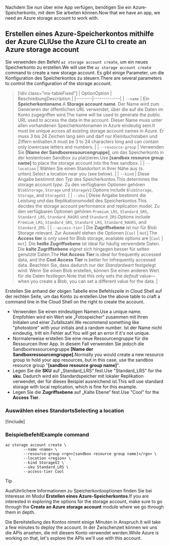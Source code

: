 <span data-ttu-id="794e8-101">Nachdem Sie nun über eine App verfügen, benötigen Sie ein Azure-Speicherkonto, mit dem Sie arbeiten können.</span><span class="sxs-lookup"><span data-stu-id="794e8-101">Now that we have an app, we need an Azure storage account to work with.</span></span>

## <a name="use-the-azure-cli-to-create-an-azure-storage-account"></a><span data-ttu-id="794e8-102">Erstellen eines Azure-Speicherkontos mithilfe der Azure CLI</span><span class="sxs-lookup"><span data-stu-id="794e8-102">Use the Azure CLI to create an Azure storage account</span></span>

<span data-ttu-id="794e8-103">Sie verwenden den Befehl `az storage account create`, um ein neues Speicherkonto zu erstellen.</span><span class="sxs-lookup"><span data-stu-id="794e8-103">We will use the `az storage account create` command to create a new storage account.</span></span> <span data-ttu-id="794e8-104">Es gibt einige Parameter, um die Konfiguration des Speicherkontos zu steuern.</span><span class="sxs-lookup"><span data-stu-id="794e8-104">There are several parameters to control the configuration of the storage account.</span></span>

> [!div class="mx-tableFixed"]
> | <span data-ttu-id="794e8-105">Option</span><span class="sxs-lookup"><span data-stu-id="794e8-105">Option</span></span> | <span data-ttu-id="794e8-106">Beschreibung</span><span class="sxs-lookup"><span data-stu-id="794e8-106">Description</span></span> |
> |--------|-------------|
> | `--name` | <span data-ttu-id="794e8-107">Ein **Speicherkontoname**.</span><span class="sxs-lookup"><span data-stu-id="794e8-107">A **Storage account name**.</span></span> <span data-ttu-id="794e8-108">Der Name wird zum Generieren der öffentlichen URL verwendet, über die auf die Daten im Konto zugegriffen wird.</span><span class="sxs-lookup"><span data-stu-id="794e8-108">The name will be used to generate the public URL used to access the data in the account.</span></span> <span data-ttu-id="794e8-109">Dieser Name muss unter allen vorhandenen Speicherkontonamen in Azure eindeutig sein.</span><span class="sxs-lookup"><span data-stu-id="794e8-109">It must be unique across all existing storage account names in Azure.</span></span> <span data-ttu-id="794e8-110">Er muss 3 bis 24 Zeichen lang sein und darf nur Kleinbuchstaben und Ziffern enthalten.</span><span class="sxs-lookup"><span data-stu-id="794e8-110">It must be 3 to 24 characters long and can contain only lowercase letters and numbers.</span></span> |
> | `--resource-group` | <span data-ttu-id="794e8-111">Verwenden Sie **<rgn>[Name der Sandboxressourcengruppe]</rgn>**, um das Speicherkonto in der kostenlosen Sandbox zu platzieren.</span><span class="sxs-lookup"><span data-stu-id="794e8-111">Use **<rgn>[sandbox resource group name]</rgn>** to place the storage account into the free sandbox.</span></span> |
> | `--location` | <span data-ttu-id="794e8-112">Wählen Sie einen Standortort in Ihrer Nähe aus (s. unten).</span><span class="sxs-lookup"><span data-stu-id="794e8-112">Select a location near you (see below).</span></span> |
> | `--kind` | <span data-ttu-id="794e8-113">Diese Angabe bestimmt den _Typ_ des Speicherkontos.</span><span class="sxs-lookup"><span data-stu-id="794e8-113">This determines the storage account _type_.</span></span> <span data-ttu-id="794e8-114">Zu den verfügbaren Optionen gehören `BlobStorage`, `Storage` und `StorageV2`.</span><span class="sxs-lookup"><span data-stu-id="794e8-114">Options include `BlobStorage`, `Storage`, and `StorageV2`.</span></span> |
> | `--sku` | <span data-ttu-id="794e8-115">Diese Angabe bestimmt die Leistung und das Replikationsmodell des Speicherkontos.</span><span class="sxs-lookup"><span data-stu-id="794e8-115">This decides the storage account performance and replication model.</span></span> <span data-ttu-id="794e8-116">Zu den verfügbaren Optionen gehören `Premium_LRS`, `Standard_GRS`, `Standard_LRS`, `Standard_RAGRS` und `Standard_ZRS`.</span><span class="sxs-lookup"><span data-stu-id="794e8-116">Options include `Premium_LRS`, `Standard_GRS`, `Standard_LRS`, `Standard_RAGRS`, and `Standard_ZRS`.</span></span> |
> | `--access-tier` | <span data-ttu-id="794e8-117">Die **Zugriffsebene** ist nur für Blob Storage relevant. Zur Auswahl stehen die Optionen [`Cool` \| `Hot`].</span><span class="sxs-lookup"><span data-stu-id="794e8-117">The **Access tier** is only used for Blob storage, available options are [`Cool` \| `Hot`].</span></span> <span data-ttu-id="794e8-118">Die **heiße Zugriffsebene** ist ideal für häufig verwendete Daten. Die **kalte Zugriffsebene** eignet sich hingegen besser für selten genutzte Daten.</span><span class="sxs-lookup"><span data-stu-id="794e8-118">The **Hot Access Tier** is ideal for frequently accessed data, and the **Cool Access Tier** is better for infrequently accessed data.</span></span> <span data-ttu-id="794e8-119">Beachten Sie, dass dadurch nur der _Standardwert_ festgelegt wird: Wenn Sie einen Blob erstellen, können Sie einen anderen Wert für die Daten festlegen.</span><span class="sxs-lookup"><span data-stu-id="794e8-119">Note that this only sets the _default_ value&mdash;when you create a Blob, you can set a different value for the data.</span></span> |
    
<span data-ttu-id="794e8-120">Erstellen Sie anhand der obigen Tabelle eine Befehlszeile in Cloud Shell auf der rechten Seite, um das Konto zu erstellen.</span><span class="sxs-lookup"><span data-stu-id="794e8-120">Use the above table to craft a command line in the Cloud Shell on the right to create the account.</span></span>
- <span data-ttu-id="794e8-121">Verwenden Sie einen eindeutigen Namen.</span><span class="sxs-lookup"><span data-stu-id="794e8-121">Use a unique name.</span></span> <span data-ttu-id="794e8-122">Empfohlen wird ein Wert wie „Fotospeicher“ zusammen mit Ihren Initialen und einer Zufallszahl.</span><span class="sxs-lookup"><span data-stu-id="794e8-122">We recommend something like "photostore" with your initials and a random number.</span></span> <span data-ttu-id="794e8-123">Ist der Name nicht eindeutig, tritt ein Fehler auf.</span><span class="sxs-lookup"><span data-stu-id="794e8-123">You will get an error if it's not unique.</span></span>
- <span data-ttu-id="794e8-124">Normalerweise erstellen Sie eine neue Ressourcengruppe für die Ressourcen Ihrer App. In diesem Fall verwenden Sie jedoch die Sandboxressourcengruppe **<rgn>[Name der Sandboxressourcengruppe]</rgn>**.</span><span class="sxs-lookup"><span data-stu-id="794e8-124">Normally you would create a new resource group to hold your app resources, but in this case, use the sandbox resource group "**<rgn>[sandbox resource group name]</rgn>**".</span></span>
- <span data-ttu-id="794e8-125">Legen Sie die **SKU** auf „Standard_LRS“ fest.</span><span class="sxs-lookup"><span data-stu-id="794e8-125">Use "Standard_LRS" for the **sku**.</span></span> <span data-ttu-id="794e8-126">Dadurch wird ein Standardspeicher mit lokaler Replikation verwendet, der für dieses Beispiel ausreichend ist.</span><span class="sxs-lookup"><span data-stu-id="794e8-126">This will use standard storage with local replication, which is fine for this example.</span></span>
- <span data-ttu-id="794e8-127">Legen Sie die **Zugriffsebene** auf „Kalte Ebene“ fest.</span><span class="sxs-lookup"><span data-stu-id="794e8-127">Use "Cool" for the **Access Tier**.</span></span>

### <a name="selecting-a-location"></a><span data-ttu-id="794e8-128">Auswählen eines Standorts</span><span class="sxs-lookup"><span data-stu-id="794e8-128">Selecting a location</span></span>
<!-- Resource selection -->
[!include[](../../../includes/azure-sandbox-regions-first-mention-note.md)]

### <a name="example-command"></a><span data-ttu-id="794e8-129">Beispielbefehl</span><span class="sxs-lookup"><span data-stu-id="794e8-129">Example command</span></span>

```azurecli
az storage account create \
        --name <name> \
        --resource-group <rgn>[sandbox resource group name]</rgn> \
        --location <region> \
        --kind StorageV2 \
        --sku Standard_LRS \
        --access-tier Cool
```

> [!TIP]
> <span data-ttu-id="794e8-130">Ausführlichere Informationen zu Speicherkontooptionen finden Sie bei Interesse im Modul **Erstellen eines Azure-Speicherkontos**.</span><span class="sxs-lookup"><span data-stu-id="794e8-130">If you are interested in exploring the options for the storage account, make sure to go through the **Create an Azure storage account** module where we go through them in depth.</span></span>

<span data-ttu-id="794e8-131">Die Bereitstellung des Kontos nimmt einige Minuten in Anspruch.</span><span class="sxs-lookup"><span data-stu-id="794e8-131">It will take a few minutes to deploy the account.</span></span> <span data-ttu-id="794e8-132">In der Zwischenzeit können wir uns die APIs ansehen, die mit diesem Konto verwendet werden.</span><span class="sxs-lookup"><span data-stu-id="794e8-132">While Azure is working on that, let's explore the APIs we'll use with this account.</span></span>
